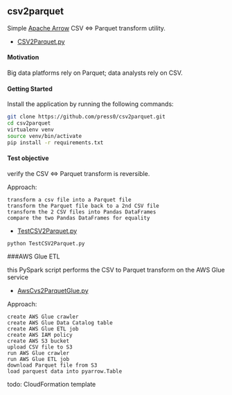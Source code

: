 ## csv2parquet

Simple [Apache Arrow](https://arrow.apache.org/overview/) CSV <=> Parquet transform utility.
  
 - [CSV2Parquet.py](CSV2Parquet.py)

#### Motivation
Big data platforms rely on Parquet; data analysts rely on CSV. 
 
#### Getting Started

Install the application by running the following commands:

```bash
git clone https://github.com/press0/csv2parquet.git
cd csv2parquet
virtualenv venv
source venv/bin/activate
pip install -r requirements.txt
```

#### Test objective

verify the CSV <=> Parquet transform is reversible.  

Approach:
  
    transform a csv file into a Parquet file  
    transform the Parquet file back to a 2nd CSV file  
    transform the 2 CSV files into Pandas DataFrames  
    compare the two Pandas DataFrames for equality

 - [TestCSV2Parquet.py](TestCSV2Parquet.py)

```text
python TestCSV2Parquet.py
```

###AWS Glue ETL

this PySpark script performs the CSV to Parquet transform on the AWS Glue service
 - [AwsCvs2ParquetGlue.py](AwsCvs2ParquetGlue.py)

Approach:
    
    create AWS Glue crawler  
    create AWS Glue Data Catalog table  
    create AWS Glue ETL job 
    create AWS IAM policy   
    create AWS S3 bucket   
    upload CSV file to S3
    run AWS Glue crawler
    run AWS Glue ETL job
    download Parquet file from S3
    load parquest data into pyarrow.Table
   
 todo: CloudFormation template